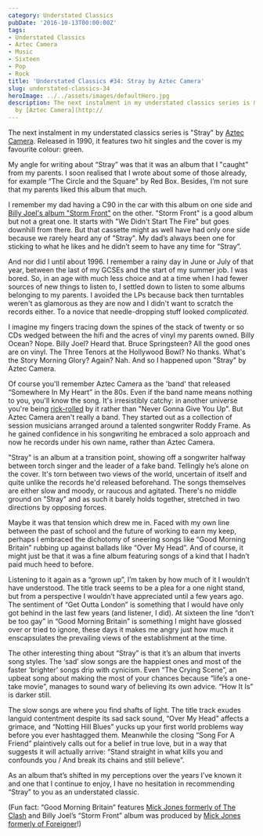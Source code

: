 ```yaml
---
category: Understated Classics
pubDate: '2016-10-13T00:00:00Z'
tags:
- Understated Classics
- Aztec Camera
- Music
- Sixteen
- Pop
- Rock
title: 'Understated Classics #34: Stray by Aztec Camera'
slug: understated-classics-34
heroImage: ../../assets/images/defaultHero.jpg
description: The next instalment in my understated classics series is &quot;Stray&quot;
  by [Aztec Camera](http://
---
```

The next instalment in my understated classics series is &quot;Stray&quot; by [Aztec Camera](http://killermontstreet.net). Released in 1990, it features two hit singles and the cover is my favourite colour: green.

My angle for writing about “Stray” was that it was an album that I &quot;caught&quot; from my parents. I soon realised that I wrote about some of those already, for example “The Circle and the Square&quot; by Red Box. Besides, I’m not sure that my parents liked this album that much.

I remember my dad having a C90 in the car with this album on one side and [Billy Joel&#39;s album &quot;Storm Front&quot;](http://www.billyjoel.com/news/revisiting-billy-joels-storm-front-album-25-years-later/) on the other. &quot;Storm Front&quot; is a good album but not a great one. It starts with &quot;We Didn&#39;t Start The Fire&quot; but goes downhill from there. But that cassette might as well have had only one side because we rarely heard any of &quot;Stray&quot;. My dad’s always been one for sticking to what he likes and he didn’t seem to have any time for “Stray”. 

And nor did I until about 1996. I remember a rainy day in June or July of that year, between the last of my GCSEs and the start of my summer job. I was bored. So, in an age with much less choice and at a time when I had fewer sources of new things to listen to, I settled down to listen to some albums belonging to my parents. I avoided the LPs because back then turntables weren&#39;t as glamorous as they are now and I didn&#39;t want to scratch the records either. To a novice that needle-dropping stuff looked *complicated*.

I imagine my fingers tracing down the spines of the stack of twenty or so CDs wedged between the hifi and the acres of vinyl my parents owned. Billy Ocean? Nope. Billy Joel? Heard that. Bruce Springsteen? All the good ones are on vinyl. The Three Tenors at the Hollywood Bowl? No thanks. What&#39;s the Story Morning Glory? Again? Nah. And so I happened upon &quot;Stray&quot; by Aztec Camera.

Of course you&#39;ll remember Aztec Camera as the &#39;band&#39; that released “Somewhere In My Heart” in the 80s. Even if the band name means nothing to you, you&#39;ll know the song. It&#39;s irresistibly catchy: in another universe you&#39;re being [rick-rolled](https://en.wikipedia.org/wiki/Rickrolling) by it rather than &quot;Never Gonna Give You Up&quot;. But Aztec Camera aren&#39;t really a band. They started out as a collection of session musicians arranged around a talented songwriter Roddy Frame. As he gained confidence in his songwriting he embraced a solo approach and now he records under his own name, rather than Aztec Camera.

&quot;Stray&quot; is an album at a transition point, showing off a songwriter halfway between torch singer and the leader of a fake band. Tellingly he’s alone on the cover. It&#39;s torn between two views of the world, uncertain of itself and quite unlike the records he&#39;d released beforehand. The songs themselves are either slow and moody, or raucous and agitated. There&#39;s no middle ground on &quot;Stray&quot; and as such it barely holds together, stretched in two directions by opposing forces. 

Maybe it was that tension which drew me in. Faced with my own line between the past of school and the future of working to earn my keep, perhaps I embraced the dichotomy of sneering songs like “Good Morning Britain” rubbing up against ballads like “Over My Head”. And of course, it might just be that it was a fine album featuring songs of a kind that I hadn’t paid much heed to before. 

Listening to it again as a “grown up”, I’m taken by how much of it I wouldn’t have understood. The title track seems to be a plea for a one night stand, but from a perspective I wouldn’t have appreciated until a few years ago. The sentiment of “Get Outta London” is something that I would have only got behind in the last few years (and listener, I did). At sixteen the line “don’t be too gay” in “Good Morning Britain” is something I might have glossed over or tried to ignore, these days it makes me angry just how much it enscapsulates the prevailing views of the establishment at the time.

The other interesting thing about “Stray” is that it’s an album that inverts song styles. The ‘sad’ slow songs are the happiest ones and most of the faster ‘brighter’ songs drip with cynicism. Even “The Crying Scene”, an upbeat song about making the most of your chances because “life’s a one-take movie”, manages to sound wary of believing its own advice. “How It Is” is darker still. 

The slow songs are where you find shafts of light. The title track exudes languid contentment despite its sad sack sound, “Over My Head” affects a grimace, and “Notting Hill Blues” yucks up your first world problems way before you ever hashtagged them. Meanwhile the closing “Song For A Friend” plaintively calls out for a belief in true love, but in a way that suggests it will actually arrive: “Stand straight in what kills you and confounds you / And break its chains and still believe”.

As an album that’s shifted in my perceptions over the years I’ve known it and one that I continue to enjoy, I have no hesitation in recommending “Stray” to you as an understated classic. 

(Fun fact: “Good Morning Britain” features [Mick Jones formerly of The Clash](https://en.wikipedia.org/wiki/Mick_Jones_(The_Clash_guitarist)) and Billy Joel’s “Storm Front” album was produced by [Mick Jones formerly of Foreigner](https://en.wikipedia.org/wiki/Mick_Jones_(Foreigner_guitarist))!)